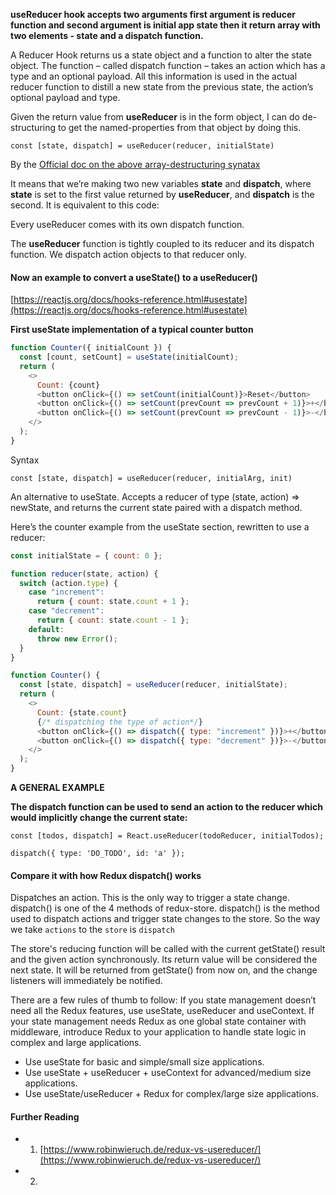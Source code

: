 **useReducer hook accepts two arguments first argument is reducer function and second argument is initial app state then it return array with two elements - state and a dispatch function.**

A Reducer Hook returns us a state object and a function to alter the state object. The function – called dispatch function – takes an action which has a type and an optional payload. All this information is used in the actual reducer function to distill a new state from the previous state, the action’s optional payload and type.

Given the return value from **useReducer** is in the form object, I can do de-structuring to get the named-properties from that object by doing this.

`const [state, dispatch] = useReducer(reducer, initialState)`

By the [Official doc on the above array-destructuring synatax](https://reactjs.org/docs/hooks-state.html#tip-what-do-square-brackets-mean)

It means that we’re making two new variables **state** and **dispatch**, where **state** is set to the first value returned by **useReducer**, and **dispatch** is the second. It is equivalent to this code:

Every useReducer comes with its own dispatch function.

The **useReducer** function is tightly coupled to its reducer and its dispatch function. We dispatch action objects to that reducer only.

#### Now an example to convert a useState() to a useReducer()

[https://reactjs.org/docs/hooks-reference.html#usestate](https://reactjs.org/docs/hooks-reference.html#usestate)

**First useState implementation of a typical counter button**

```js
function Counter({ initialCount }) {
  const [count, setCount] = useState(initialCount);
  return (
    <>
      Count: {count}
      <button onClick={() => setCount(initialCount)}>Reset</button>
      <button onClick={() => setCount(prevCount => prevCount + 1)}>+</button>
      <button onClick={() => setCount(prevCount => prevCount - 1)}>-</button>
    </>
  );
}
```

Syntax

`const [state, dispatch] = useReducer(reducer, initialArg, init)`

An alternative to useState. Accepts a reducer of type (state, action) => newState, and returns the current state paired with a dispatch method.

Here’s the counter example from the useState section, rewritten to use a reducer:

```js
const initialState = { count: 0 };

function reducer(state, action) {
  switch (action.type) {
    case "increment":
      return { count: state.count + 1 };
    case "decrement":
      return { count: state.count - 1 };
    default:
      throw new Error();
  }
}

function Counter() {
  const [state, dispatch] = useReducer(reducer, initialState);
  return (
    <>
      Count: {state.count}
      {/* dispatching the type of action*/}
      <button onClick={() => dispatch({ type: "increment" })}>+</button>
      <button onClick={() => dispatch({ type: "decrement" })}>-</button>
    </>
  );
}
```

**A GENERAL EXAMPLE**

**The dispatch function can be used to send an action to the reducer which would implicitly change the current state:**

```JS
const [todos, dispatch] = React.useReducer(todoReducer, initialTodos);

dispatch({ type: 'DO_TODO', id: 'a' });
```

#### Compare it with how Redux dispatch() works

Dispatches an action. This is the only way to trigger a state change. dispatch() is one of the 4 methods of redux-store. dispatch() is the method used to dispatch actions and trigger state changes to the store. So the way we take `actions` to the `store` is `dispatch`

The store's reducing function will be called with the current getState() result and the given action synchronously. Its return value will be considered the next state. It will be returned from getState() from now on, and the change listeners will immediately be notified.

There are a few rules of thumb to follow: If you state management doesn’t need all the Redux features, use useState, useReducer and useContext. If your state management needs Redux as one global state container with middleware, introduce Redux to your application to handle state logic in complex and large applications.

- Use useState for basic and simple/small size applications.
- Use useState + useReducer + useContext for advanced/medium size applications.
- Use useState/useReducer + Redux for complex/large size applications.

#### Further Reading

- 1.  [https://www.robinwieruch.de/redux-vs-usereducer/](https://www.robinwieruch.de/redux-vs-usereducer/)
- 2.
